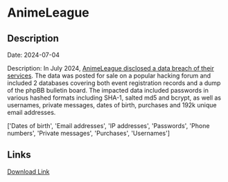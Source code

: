# AnimeLeague

## Description

Date: 2024-07-04

Description:
In July 2024, <a href="https://www.animeleague.net/forum/viewtopic.php?f=55&t=134675" target="_blank" rel="noopener">AnimeLeague disclosed a data breach of their services</a>. The data was posted for sale on a popular hacking forum and included 2 databases covering both event registration records and a dump of the phpBB bulletin board. The impacted data included passwords in various hashed formats including SHA-1, salted md5 and bcrypt, as well as usernames, private messages, dates of birth, purchases and 192k unique email addresses.


['Dates of birth', 'Email addresses', 'IP addresses', 'Passwords', 'Phone numbers', 'Private messages', 'Purchases', 'Usernames']

## Links

[Download Link](https://link-to.net/1229997/91.95073987746439/dynamic/?r=YW5pbWVsZWFndWUubmV0)